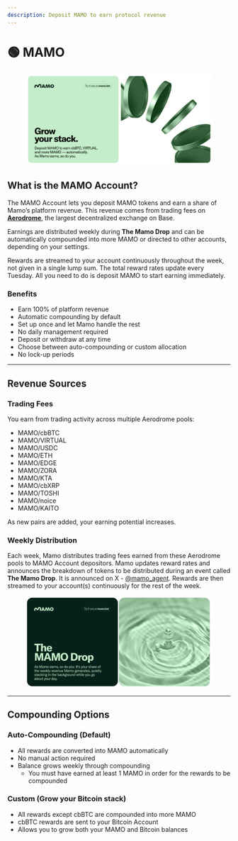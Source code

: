 ```yaml
---
description: Deposit MAMO to earn protocol revenue
---
```


# 🟢 MAMO

<figure><img src="../.gitbook/assets/1920x950 (2).png" alt=""><figcaption></figcaption></figure>

## What is the MAMO Account?

The MAMO Account lets you deposit MAMO tokens and earn a share of Mamo’s platform revenue. This revenue comes from trading fees on [**Aerodrome**](https://aerodrome.finance/), the largest decentralized exchange on Base.

Earnings are distributed weekly during **The Mamo Drop** and can be automatically compounded into more MAMO or directed to other accounts, depending on your settings.

Rewards are streamed to your account continuously throughout the week, not given in a single lump sum. The total reward rates update every Tuesday. All you need to do is deposit MAMO to start earning immediately.

### Benefits

* Earn 100% of platform revenue
* Automatic compounding by default
* Set up once and let Mamo handle the rest
* No daily management required
* Deposit or withdraw at any time
* Choose between auto-compounding or custom allocation
* No lock-up periods



***

## Revenue Sources

### Trading Fees

You earn from trading activity across multiple Aerodrome pools:

* MAMO/cbBTC
* MAMO/VIRTUAL
* MAMO/USDC
* MAMO/ETH
* MAMO/EDGE
* MAMO/ZORA
* MAMO/KTA
* MAMO/cbXRP
* MAMO/TOSHI
* MAMO/noice
* MAMO/KAITO

As new pairs are added, your earning potential increases.

### Weekly Distribution

Each week, Mamo distributes trading fees earned from these Aerodrome pools to MAMO Account depositors. Mamo updates reward rates and announces the breakdown of tokens to be distributed during an event called **The Mamo Drop**. It is announced on X - [@mamo\_agent](https://x.com/mamo_agent). Rewards are then streamed to your account(s) continuously for the rest of the week.

<figure><img src="../.gitbook/assets/image.png" alt=""><figcaption></figcaption></figure>



***

## Compounding Options

### Auto-Compounding (Default)

* All rewards are converted into MAMO automatically
* No manual action required
* Balance grows weekly through compounding
  * You must have earned at least 1 MAMO in order for the rewards to be compounded

### Custom (Grow your Bitcoin stack)

* All rewards except cbBTC are compounded into more MAMO
* cbBTC rewards are sent to your Bitcoin Account
* Allows you to grow both your MAMO and Bitcoin balances



<figure><img src="../.gitbook/assets/bitcointoggle - 01.gif" alt="" width="563"><figcaption></figcaption></figure>
